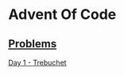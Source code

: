 # Advent Of Code

## [Problems](https://adventofcode.com/)

[Day 1 - Trebuchet](./AdventOfCode%2FAdventOfCode%2FResources%2FDay1%2FDay1.md)
